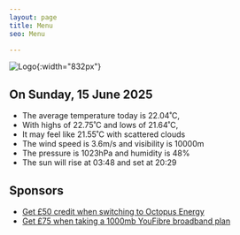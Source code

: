 ```yaml
---
layout: page
title: Menu
seo: Menu

---
```


![Logo](/images/logo.jpg){:width="832px"}

<!-- weather_marker starts -->
## On Sunday, 15 June 2025

- The average temperature today is 22.04˚C,
- With highs of 22.75˚C and lows of 21.64˚C,
- It may feel like 21.55˚C with scattered clouds
- The wind speed is 3.6m/s and visibility is 10000m
- The pressure is 1023hPa and humidity is 48%
- The sun will rise at 03:48 and set at 20:29

<!-- weather_marker ends -->

## Sponsors

- [Get £50 credit when switching to Octopus Energy](https://bit.ly/3oD1nnS)
- [Get £75 when taking a 1000mb YouFibre broadband plan](https://aklam.io/91zWhU?)
